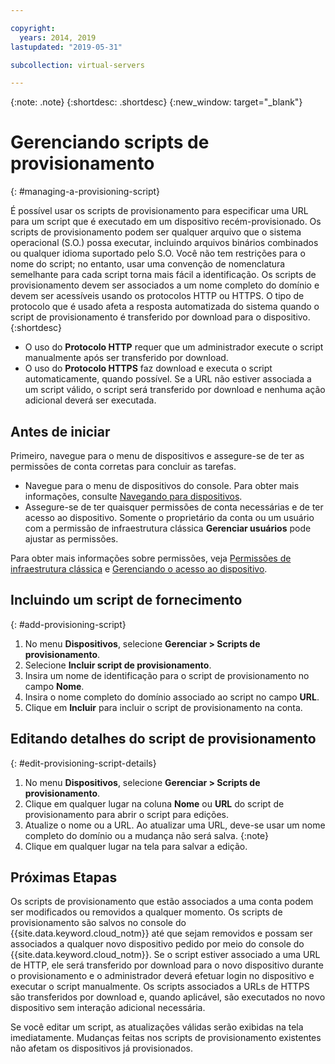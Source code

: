 ```yaml
---

copyright:
  years: 2014, 2019
lastupdated: "2019-05-31"

subcollection: virtual-servers

---
```


{:note: .note}
{:shortdesc: .shortdesc}
{:new_window: target="_blank"}

# Gerenciando scripts de provisionamento
{: #managing-a-provisioning-script}

É possível usar os scripts de provisionamento para especificar uma URL para um script que é executado em um dispositivo recém-provisionado. Os scripts de provisionamento podem ser qualquer arquivo que o sistema operacional (S.O.) possa executar, incluindo arquivos binários combinados ou qualquer idioma suportado pelo S.O. Você não tem restrições para o nome do script; no entanto, usar uma convenção de nomenclatura semelhante para cada script torna mais fácil a identificação. Os scripts de provisionamento devem ser associados a um nome completo do domínio e devem ser acessíveis usando os protocolos HTTP ou HTTPS. O tipo de protocolo que é usado afeta a resposta automatizada do sistema quando o script de provisionamento é transferido por download para o dispositivo.  
{:shortdesc}

* O uso do **Protocolo HTTP** requer que um administrador execute o script manualmente após ser transferido por download.
* O uso do **Protocolo HTTPS** faz download e executa o script automaticamente, quando possível. Se a URL não estiver associada a um script válido, o script será transferido por download e nenhuma ação adicional deverá ser executada.

## Antes de iniciar
Primeiro, navegue para o menu de dispositivos e assegure-se de ter as permissões de conta corretas para concluir as tarefas. 

* Navegue para o menu de dispositivos do console. Para obter mais informações, consulte [Navegando para dispositivos](/docs/vsi?topic=virtual-servers-navigating-devices).
* Assegure-se de ter quaisquer permissões de conta necessárias e de ter acesso ao dispositivo. Somente o proprietário da conta ou um usuário com a permissão de infraestrutura clássica **Gerenciar usuários** pode ajustar as permissões. 

Para obter mais informações sobre permissões, veja [Permissões de infraestrutura clássica](/docs/iam?topic=iam-infrapermission#infrapermission) e [Gerenciando o acesso ao dispositivo](/docs/vsi?topic=virtual-servers-managing-device-access).

## Incluindo um script de fornecimento
{: #add-provisioning-script}

1. No menu **Dispositivos**, selecione **Gerenciar > Scripts de provisionamento**.
2. Selecione **Incluir script de provisionamento**. 
3. Insira um nome de identificação para o script de provisionamento no campo **Nome**.
4. Insira o nome completo do domínio associado ao script no campo **URL**.
5. Clique em **Incluir** para incluir o script de provisionamento na conta. 

## Editando detalhes do script de provisionamento
{: #edit-provisioning-script-details}

1. No menu **Dispositivos**, selecione **Gerenciar > Scripts de provisionamento**.
2. Clique em qualquer lugar na coluna **Nome** ou **URL** do script de provisionamento para abrir o script para edições.
3. Atualize o nome ou a URL.
   Ao atualizar uma URL, deve-se usar um nome completo do domínio ou a mudança não será salva.
   {:note}
4. Clique em qualquer lugar na tela para salvar a edição.

## Próximas Etapas

Os scripts de provisionamento que estão associados a uma conta podem ser modificados ou removidos a qualquer momento. Os scripts de provisionamento são salvos no console do {{site.data.keyword.cloud_notm}} até que sejam removidos e possam ser associados a qualquer novo dispositivo pedido por meio do console do {{site.data.keyword.cloud_notm}}. Se o script estiver associado a uma URL de HTTP, ele será transferido por download para o novo dispositivo durante o provisionamento e o administrador deverá efetuar login no dispositivo e executar o script manualmente. Os scripts associados a URLs de HTTPS são transferidos por download e, quando aplicável, são executados no novo dispositivo sem interação adicional necessária. 

Se você editar um script, as atualizações válidas serão exibidas na tela imediatamente. Mudanças feitas nos scripts de provisionamento existentes não afetam os dispositivos já provisionados.

